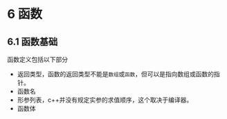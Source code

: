 # 6 函数

## 6.1 函数基础

函数定义包括以下部分

- 返回类型，函数的返回类型不能是`数组`或`函数`，但可以是指向数组或函数的指针。
- 函数名
- 形参列表，c++并没有规定实参的求值顺序，这个取决于编译器。
- 函数体
